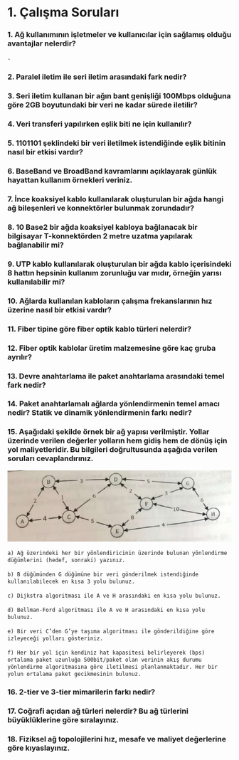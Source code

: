 # 1. Çalışma Soruları

### 1. Ağ kullanımının işletmeler ve kullanıcılar için sağlamış olduğu avantajlar nelerdir?

    -

### 2. Paralel iletim ile seri iletim arasındaki fark nedir?

### 3. Seri iletim kullanan bir ağın bant genişliği 100Mbps olduğuna göre 2GB boyutundaki bir veri ne kadar sürede iletilir?

### 4. Veri transferi yapılırken eşlik biti ne için kullanılır?

### 5. 1101101 şeklindeki bir veri iletilmek istendiğinde eşlik bitinin nasıl bir etkisi vardır?

### 6. BaseBand ve BroadBand kavramlarını açıklayarak günlük hayattan kullanım örnekleri veriniz.

### 7. İnce koaksiyel kablo kullanılarak oluşturulan bir ağda hangi ağ bileşenleri ve konnektörler bulunmak zorundadır?

### 8. 10 Base2 bir ağda koaksiyel kabloya bağlanacak bir bilgisayar T-konnektörden 2 metre uzatma yapılarak bağlanabilir mi?

### 9. UTP kablo kullanılarak oluşturulan bir ağda kablo içerisindeki 8 hattın hepsinin kullanım zorunluğu var mıdır, örneğin yarısı kullanılabilir mi?

### 10. Ağlarda kullanılan kabloların çalışma frekanslarının hız üzerine nasıl bir etkisi vardır?

### 11. Fiber tipine göre fiber optik kablo türleri nelerdir?

### 12. Fiber optik kablolar üretim malzemesine göre kaç gruba ayrılır?

### 13. Devre anahtarlama ile paket anahtarlama arasındaki temel fark nedir?

### 14. Paket anahtarlamalı ağlarda yönlendirmenin temel amacı nedir? Statik ve dinamik yönlendirmenin farkı nedir?

### 15. Aşağıdaki şekilde örnek bir ağ yapısı verilmiştir. Yollar üzerinde verilen değerler yolların hem gidiş hem de dönüş için yol maliyetleridir. Bu bilgileri doğrultusunda aşağıda verilen soruları cevaplandırınız.

![1](images/1.png)

    a) Ağ üzerindeki her bir yönlendiricinin üzerinde bulunan yönlendirme düğümlerini (hedef, sonraki) yazınız.

    b) B düğümünden G düğümüne bir veri gönderilmek istendiğinde kullanılabilecek en kısa 3 yolu bulunuz.

    c) Dijkstra algoritması ile A ve H arasındaki en kısa yolu bulunuz.

    d) Bellman-Ford algoritması ile A ve H arasındaki en kısa yolu bulunuz.

    e) Bir veri C’den G’ye taşıma algoritması ile gönderildiğine göre izleyeceği yolları gösteriniz.

    f) Her bir yol için kendiniz hat kapasitesi belirleyerek (bps) ortalama paket uzunluğa 500bit/paket olan verinin akış durumu yönlendirme algoritmasına göre iletilmesi planlanmaktadır. Her bir yolun ortalama paket gecikmesinin bulunuz.

### 16. 2-tier ve 3-tier mimarilerin farkı nedir?

### 17. Coğrafi açıdan ağ türleri nelerdir? Bu ağ türlerini büyüklüklerine göre sıralayınız.

### 18. Fiziksel ağ topolojilerini hız, mesafe ve maliyet değerlerine göre kıyaslayınız.
